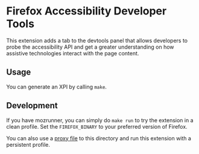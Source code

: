 # Firefox Accessibility Developer Tools

This extension adds a tab to the devtools panel that allows developers to probe
the accessibility API and get a greater understanding on how assistive
technologies interact with the page content.

## Usage

You can generate an XPI by calling `make`.

## Development

If you have mozrunner, you can simply do `make run` to try the extension in a
clean profile. Set the `FIREFOX_BINARY` to your preferred version of Firefox.

You can also use a [proxy file](https://developer.mozilla.org/en-US/Add-ons/Setting_up_extension_development_environment#Firefox_extension_proxy_file) to this directory and run this extension with a
persistent profile.